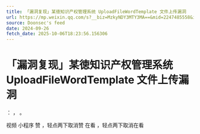 ```yaml
---
title: 「漏洞复现」某徳知识产权管理系统 UploadFileWordTemplate 文件上传漏洞
url: https://mp.weixin.qq.com/s?__biz=MzkyNDY3MTY3MA==&mid=2247485558&idx=1&sn=3c314e2081007f57f119b3007f0b9976
source: Doonsec's feed
date: 2024-09-26
fetch_date: 2025-10-06T18:23:56.156306
---
```


# 「漏洞复现」某徳知识产权管理系统 UploadFileWordTemplate 文件上传漏洞

：
，
。

视频
小程序
赞
，轻点两下取消赞
在看
，轻点两下取消在看
